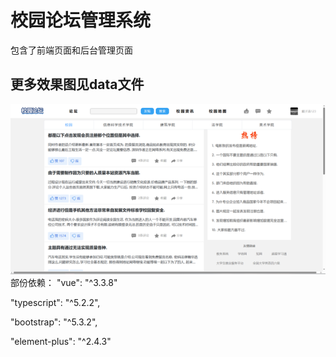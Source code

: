 # 校园论坛管理系统
包含了前端页面和后台管理页面
<h2> 更多效果图见data文件   </h2>
<div align="center">
  <img src="https://github.com/hanhanbina/schoolBBS/blob/main/data/%E5%89%8D%E5%8F%B0.png">
</div>
部份依赖：
 "vue": "^3.3.8"
 
 "typescript": "^5.2.2",
 
  "bootstrap": "^5.3.2",
  
  "element-plus": "^2.4.3"
  
